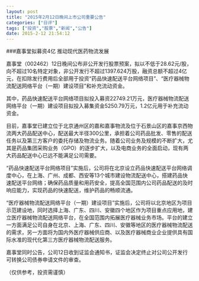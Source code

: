 ```yaml
---
layout: post
title: "2015年2月12日晚间上市公司重要公告"
categories: ["日评"]
tags: ["投资","股票","新闻","公告"]
date: 2015-2-12 21:54:12
---
```

###嘉事堂拟募资4亿 推动现代医药物流发展

嘉事堂（002462）12日晚间公布非公开发行股票预案，拟以不低于28.62元/股，向不超过10名特定对象，非公开发行不超过1397.624万股，融资总额不超过4亿元，在扣除发行费用后全部用于投资“药品快速配送平台网络项目”、“医疗器械物流配送网络平台（一期）建设项目”和补充流动资金。

其中，药品快速配送平台网络项目拟投入募资22749.21万元，医疗器械物流配送网络平台（一期）建设项目拟投入募集资金5250.79万元，1.2亿元用于补充流动资金。

目前，嘉事堂已建立位于北京通州区的嘉和嘉事物流及位于石景山区的嘉事京西物流两大药品配送中心，配送最大半径300公里，承担着公司药品批发、零售的配送任务以及第三方客户的委托存储及物流业务。随着公司业务及规模的不断扩大，尤其是药品集团采购业务（GPO）的逐步扩大，以及电商业务的全面启动，现有两大药品配送中心已远不能满足公司需要。

“药品快速配送平台网络项目”实施后，公司将在北京设立药品快速配送平台网络调度中心，在上海、广州、成都、西安等13个城市建设物流配送中心，搭建药品快速配送平台网络；确保药品质量和用药安全，提高全国范围内公司药品配送的及时响应能力，实现药品的快速配送，维护药品的畅顺流通。

“医疗器械物流配送网络平台（一期）建设项目”实施后，公司将以北京地区为项目示范建设地，同时选择上海、广东、四川、安徽四个地区作为项目重点应用地，建立医疗器械物流配送网络平台，在全国范围内拓展医疗器械业务市场。平台的建立一方面满足公司自身在北京、上海、广东、四川、安徽等地区的医疗器械物流配送的需求，另一方面将为国内外医疗器械供应商、以及医疗器械商业企业提供具有国际水准的现代化第三方医疗器械物流配送服务。

嘉事堂同时公告，公司12日收到证监会通知书，证监会决定终止对公司公开发行可转换公司债券申请文件的审查。

（仅供参考，投资需谨慎）
